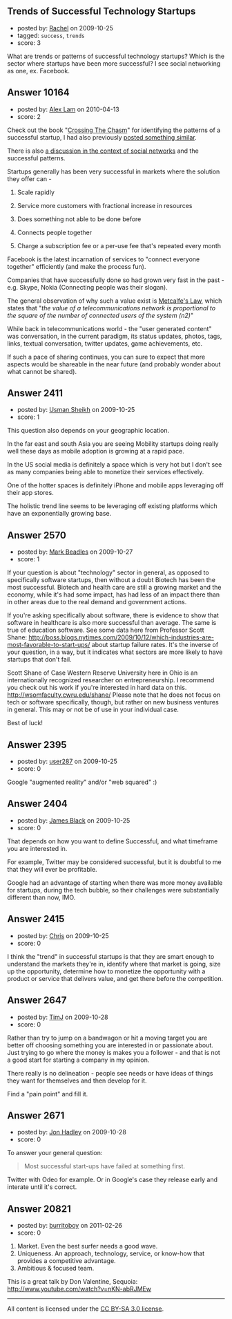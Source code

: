 ## Trends of Successful Technology Startups

- posted by: [Rachel](https://stackexchange.com/users/-1/1113-rachel) on 2009-10-25
- tagged: `success`, `trends`
- score: 3

What are trends or patterns of successful technology startups? Which is the sector where startups have been more successful? I see social networking as one, ex. Facebook.


## Answer 10164

- posted by: [Alex Lam](https://stackexchange.com/users/-1/1281-alex-lam) on 2010-04-13
- score: 2

<p>Check out the book "<a href="http://en.wikipedia.org/wiki/Crossing_the_Chasm" rel="nofollow">Crossing The Chasm</a>" for identifying the patterns of a successful startup, I had also previously <a href="http://answers.onstartups.com/questions/3146/after-initial-traction-how-do-you-build-an-exponential-growth-curve/3179#3179" rel="nofollow">posted something similar</a>.</p>

<p>There is also <a href="http://answers.onstartups.com/questions/3313/what-can-i-learn-about-internet-business-from-these-charts" rel="nofollow">a discussion in the context of social networks</a> and the successful patterns.</p>

<p>Startups generally has been very successful in markets where the solution they offer can - </p>

<ol>
<li><p>Scale rapidly</p></li>
<li><p>Service more customers with fractional increase in resources</p></li>
<li><p>Does something not able to be done before</p></li>
<li><p>Connects people together</p></li>
<li><p>Charge a subscription fee or a per-use fee that's repeated every month</p></li>
</ol>

<p>Facebook is the latest incarnation of services to "connect everyone together" efficiently (and make the process fun).</p>

<p>Companies that have successfully done so had grown very fast in the past - e.g. Skype, Nokia (Connecting people was their slogan).</p>

<p>The general observation of why such a value exist is <a href="http://en.wikipedia.org/wiki/Metcalfe%27s_law" rel="nofollow">Metcalfe's Law</a>, which states that "<em>the value of a telecommunications network is proportional to the square of the number of connected users of the system (n2)</em>"</p>

<p>While back in telecommunications world - the "user generated content" was conversation, in the current paradigm, its status updates, photos, tags, links, textual conversation, twitter updates, game achievements, etc.</p>

<p>If such a pace of sharing continues, you can sure to expect that more aspects would be shareable in the near future (and probably wonder about what cannot be shared).</p>



## Answer 2411

- posted by: [Usman Sheikh](https://stackexchange.com/users/-1/392-usman-sheikh) on 2009-10-25
- score: 1

This question also depends on your geographic location. 

In the far east and south Asia you are seeing Mobility startups doing really well these days as mobile adoption is growing at a rapid pace. 

In the US social media is definitely a space which is very hot but I don't see as many companies being able to monetize their services effectively. 

One of the hotter spaces is definitely iPhone and mobile apps leveraging off their app stores. 

The holistic trend line seems to be leveraging off existing platforms which have an exponentially growing base.


## Answer 2570

- posted by: [Mark Beadles](https://stackexchange.com/users/-1/296-mark-beadles) on 2009-10-27
- score: 1

If your question is about "technology" sector in general, as opposed to specifically software startups, then without a doubt Biotech has been the most successful. Biotech and health care are still a growing market and the economy, while it's had some impact, has had less of an impact there than in other areas due to the real demand and government actions.

If you're asking specifically about software, there is evidence to show that software in healthcare is also more successful than average. The same is true of education software. See some data here from Professor Scott Shane: http://boss.blogs.nytimes.com/2009/10/12/which-industries-are-most-favorable-to-start-ups/ about startup failure rates. It's the inverse of your question, in a way, but it indicates what sectors are more likely to have startups that don't fail. 

Scott Shane of Case Western Reserve University here in Ohio is an internationally recognized researcher on entrepreneurship. I recommend you check out his work if you're interested in hard data on this. http://wsomfaculty.cwru.edu/shane/ Please note that he does not focus on tech or software specifically, though, but rather on new business ventures in general. This may or not be of use in your individual case.

Best of luck!



## Answer 2395

- posted by: [user287](https://stackexchange.com/users/-1/287-user287) on 2009-10-25
- score: 0

Google "augmented reality" and/or "web squared" :)


## Answer 2404

- posted by: [James Black](https://stackexchange.com/users/-1/1074-james-black) on 2009-10-25
- score: 0

That depends on how you want to define Successful, and what timeframe you are interested in.

For example, Twitter may be considered successful, but it is doubtful to me that they will ever be profitable. 

Google had an advantage of starting when there was more money available for startups, during the tech bubble, so their challenges were substantially different than now, IMO.



## Answer 2415

- posted by: [Chris](https://stackexchange.com/users/-1/412-chris) on 2009-10-25
- score: 0

I think the "trend" in successful startups is that they are smart enough to understand the markets they're in, identify where that market is going, size up the opportunity, determine how to monetize the opportunity with a product or service that delivers value, and get there before the competition. 



## Answer 2647

- posted by: [TimJ](https://stackexchange.com/users/-1/1172-timj) on 2009-10-28
- score: 0

Rather than try to jump on a bandwagon or hit a moving target you are better off choosing something you are interested in or passionate about.  Just trying to go where the money is makes you a follower - and that is not a good start for starting a company in my opinion.

There really is no delineation - people see needs or have ideas of things they want for themselves and then develop for it.

Find a "pain point" and fill it.


## Answer 2671

- posted by: [Jon Hadley](https://stackexchange.com/users/-1/1176-jon-hadley) on 2009-10-28
- score: 0

To answer your general question:

> Most successful start-ups have failed at
> something first.

Twitter with Odeo for example. Or in Google's case they release early and interate until it's correct.


## Answer 20821

- posted by: [burritoboy](https://stackexchange.com/users/-1/7868-burritoboy) on 2011-02-26
- score: 0

1. Market. Even the best surfer needs a good wave. 
2. Uniqueness. An approach, technology, service, or know-how that provides a competitive advantage.
3. Ambitious & focused team.

This is a great talk by Don Valentine, Sequoia: http://www.youtube.com/watch?v=nKN-abRJMEw



---

All content is licensed under the [CC BY-SA 3.0 license](https://creativecommons.org/licenses/by-sa/3.0/).
